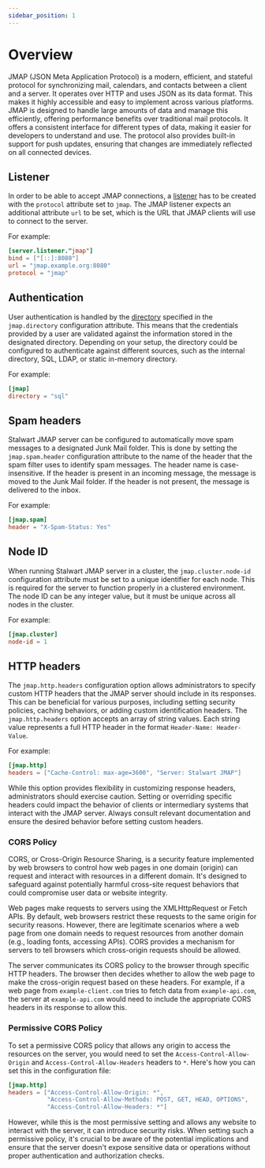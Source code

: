 ```yaml
---
sidebar_position: 1
---
```


# Overview

JMAP (JSON Meta Application Protocol) is a modern, efficient, and stateful protocol for synchronizing mail, calendars, and contacts between a client and a server. It operates over HTTP and uses JSON as its data format. This makes it highly accessible and easy to implement across various platforms. JMAP is designed to handle large amounts of data and manage this efficiently, offering performance benefits over traditional mail protocols. It offers a consistent interface for different types of data, making it easier for developers to understand and use. The protocol also provides built-in support for push updates, ensuring that changes are immediately reflected on all connected devices.

## Listener

In order to be able to accept JMAP connections, a [listener](/docs/configuration/listener) has to be created with the `protocol` attribute set to `jmap`. The JMAP listener expects an additional attribute `url` to be set, which is the URL that JMAP clients will use to connect to the server. 

For example:

```toml
[server.listener."jmap"]
bind = ["[::]:8080"]
url = "jmap.example.org:8080"
protocol = "jmap"
```

## Authentication

User authentication is handled by the [directory](/docs/directory/overview) specified in the `jmap.directory` configuration attribute. This means that the credentials provided by a user are validated against the information stored in the designated directory. Depending on your setup, the directory could be configured to authenticate against different sources, such as the internal directory, SQL, LDAP, or static in-memory directory. 

For example:

```toml
[jmap]
directory = "sql"
```

## Spam headers

Stalwart JMAP server can be configured to automatically move spam messages to a designated Junk Mail folder. This is done by setting the `jmap.spam.header` configuration attribute to the name of the header that the spam filter uses to identify spam messages. The header name is case-insensitive. If the header is present in an incoming message, the message is moved to the Junk Mail folder. If the header is not present, the message is delivered to the inbox.

For example:

```toml
[jmap.spam]
header = "X-Spam-Status: Yes"
```

## Node ID

When running Stalwart JMAP server in a cluster, the `jmap.cluster.node-id` configuration attribute must be set to a unique identifier for each node. This is required for the server to function properly in a clustered environment. The node ID can be any integer value, but it must be unique across all nodes in the cluster.

For example:

```toml
[jmap.cluster]
node-id = 1
```

## HTTP headers

The `jmap.http.headers` configuration option allows administrators to specify custom HTTP headers that the JMAP server should include in its responses. This can be beneficial for various purposes, including setting security policies, caching behaviors, or adding custom identification headers. The `jmap.http.headers` option accepts an array of string values. Each string value represents a full HTTP header in the format `Header-Name: Header-Value`.

For example:

```toml
[jmap.http]
headers = ["Cache-Control: max-age=3600", "Server: Stalwart JMAP"]
```

While this option provides flexibility in customizing response headers, administrators should exercise caution. Setting or overriding specific headers could impact the behavior of clients or intermediary systems that interact with the JMAP server. Always consult relevant documentation and ensure the desired behavior before setting custom headers.

### CORS Policy

CORS, or Cross-Origin Resource Sharing, is a security feature implemented by web browsers to control how web pages in one domain (origin) can request and interact with resources in a different domain. It's designed to safeguard against potentially harmful cross-site request behaviors that could compromise user data or website integrity.

Web pages make requests to servers using the XMLHttpRequest or Fetch APIs. By default, web browsers restrict these requests to the same origin for security reasons. However, there are legitimate scenarios where a web page from one domain needs to request resources from another domain (e.g., loading fonts, accessing APIs). CORS provides a mechanism for servers to tell browsers which cross-origin requests should be allowed.

The server communicates its CORS policy to the browser through specific HTTP headers. The browser then decides whether to allow the web page to make the cross-origin request based on these headers. For example, if a web page from `example-client.com` tries to fetch data from `example-api.com`, the server at `example-api.com` would need to include the appropriate CORS headers in its response to allow this.

### Permissive CORS Policy

To set a permissive CORS policy that allows any origin to access the resources on the server, you would need to set the `Access-Control-Allow-Origin` and `Access-Control-Allow-Headers` headers to `*`. Here's how you can set this in the configuration file:

```toml
[jmap.http]
headers = ["Access-Control-Allow-Origin: *", 
           "Access-Control-Allow-Methods: POST, GET, HEAD, OPTIONS", 
           "Access-Control-Allow-Headers: *"]
```

However, while this is the most permissive setting and allows any website to interact with the server, it can introduce security risks. When setting such a permissive policy, it's crucial to be aware of the potential implications and ensure that the server doesn't expose sensitive data or operations without proper authentication and authorization checks.

